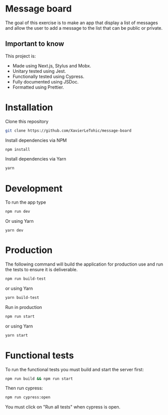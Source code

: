# Message board

The goal of this exercise is to make an app that display a list of messages and allow the user to add a message to the list that can be public or private.

## Important to know
This project is:
- Made using Next.js, Stylus and Mobx.
- Unitary tested using Jest.
- Functionally tested using Cypress.
- Fully documented using JSDoc.
- Formatted using Prettier.

# Installation

Clone this repository
```bash
git clone https://github.com/XavierLeTohic/message-board
```
Install dependencies via NPM
```bash
npm install
```
Install dependencies via Yarn
```bash
yarn
```

# Development

To run the app type
```bash
npm run dev
```

Or using Yarn
```
yarn dev
```

# Production

The following command will build the application for production use and run the tests to ensure it is deliverable.
```bash
npm run build-test
```

or using Yarn
```bash
yarn build-test
```

Run in production
```bash
npm run start
```

or using Yarn
```bash
yarn start
```

# Functional tests
To run the functional tests you must build and start the server first:
```bash
npm run build && npm run start
```

Then run cypress:
```bash
npm run cypress:open
```

You must click on "Run all tests" when cypress is open.